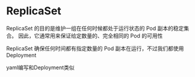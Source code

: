 # ReplicaSet

ReplicaSet 的目的是维护一组在任何时候都处于运行状态的 Pod 副本的稳定集合。 因此，它通常用来保证给定数量的、完全相同的 Pod 的可用性

ReplicaSet 确保任何时间都有指定数量的 Pod 副本在运行，不过我们都使用Deployment

yaml编写和Deployment类似
